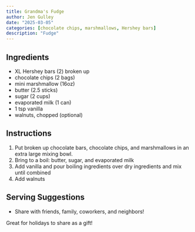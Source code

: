 ```yaml
---
title: Grandma's Fudge
author: Jen Gulley
date: "2025-03-05"
categories: [chocolate chips, marshmallows, Hershey bars]
description: "Fudge"
---
```



## Ingredients

- XL Hershey bars (2) broken up
- chocolate chips (2 bags)
- mini marshmallow (16oz)
- butter (2.5 sticks)
- sugar (2 cups)
- evaporated milk (1 can)
- 1 tsp vanilla
- walnuts, chopped (optional)

## Instructions

1. Put broken up chocolate bars, chocolate chips, and marshmallows in an extra large mixing bowl.
2. Bring to a boil: butter, sugar, and evaporated milk
3. Add vanilla and pour boiling ingredients over dry ingredients and mix until combined
4. Add walnuts 

## Serving Suggestions
- Share with friends, family, coworkers, and neighbors!

Great for holidays to share as a gift!
